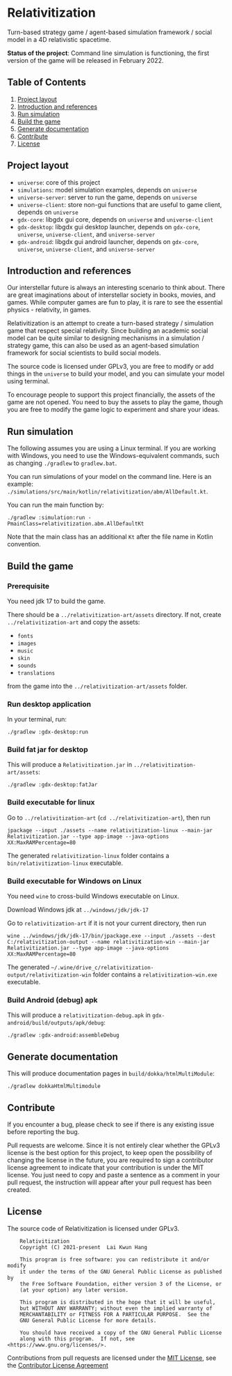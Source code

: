 # Relativitization
Turn-based strategy game / agent-based simulation framework / social model in a 4D relativistic spacetime.

**Status of the project**: Command line simulation is functioning, the first version of the game
will be released in February 2022.

## Table of Contents
1. [Project layout](#project-layout)
2. [Introduction and references](#introduction-and-references)
3. [Run simulation](#run-simulation)
4. [Build the game](#build-the-game)
5. [Generate documentation](#generate-documentation)
6. [Contribute](#contribute)
7. [License](#license)

## Project layout
* `universe`: core of this project
* `simulations`: model simulation examples, depends on `universe`
* `universe-server`: server to run the game, depends on `universe`
* `universe-client`: store non-gui functions that are useful to game client, depends on `universe`
* `gdx-core`: libgdx gui core, depends on `universe` and  `universe-client`
* `gdx-desktop`: libgdx gui desktop launcher, depends on `gdx-core`, `universe`,  `universe-client`, and `universe-server`
* `gdx-android`: libgdx gui android launcher, depends on `gdx-core`, `universe`,  `universe-client`, and `universe-server`

## Introduction and references
Our interstellar future is always an interesting scenario to think about. 
There are great imaginations about of interstellar society in books, movies, and games.
While computer games are fun to play, it is rare to see the essential physics - relativity, in games.

Relativitization is an attempt to create a turn-based strategy / simulation game that respect special relativity.
Since building an academic social model can be quite similar to designing mechanisms in a simulation / strategy game,
this can also be used as an agent-based simulation framework for 
social scientists to build social models.

The source code is licensed under GPLv3, you are free to modify or add things in the `universe` to
build your model, and you can simulate your model using terminal.

To encourage people to support this project financially, the assets of the game are not opened.
You need to buy the assets to play the game, though you are free to modify the game logic to experiment and share
your ideas.

## Run simulation
The following assumes you are using a Linux terminal.
If you are working with Windows, you need to use the Windows-equivalent commands, 
such as changing `./gradlew` to `gradlew.bat`.

You can run simulations of your model on the command line. Here is an example: 
`./simulations/src/main/kotlin/relativitization/abm/AllDefault.kt`.

You can run the main function by:
```
./gradlew :simulation:run -PmainClass=relativitization.abm.AllDefaultKt
```

Note that the main class has an additional `Kt` after the file name in Kotlin convention.

## Build the game

### Prerequisite
You need jdk 17 to build the game.

There should be a `../relativitization-art/assets` directory. If not, create `../relativitization-art`
and copy the assets:

* `fonts`
* `images`
* `music`
* `skin`
* `sounds`
* `translations`

from the game into the `../relativitization-art/assets` folder.

### Run desktop application
In your terminal, run:
```
./gradlew :gdx-desktop:run
```

### Build fat jar for desktop
This will produce a `Relativitization.jar` in `../relativitization-art/assets`:
```
./gradlew :gdx-desktop:fatJar
```

### Build executable for linux
Go to `../relativitization-art` (`cd ../relativitization-art`), then run
```
jpackage --input ./assets --name relativitization-linux --main-jar Relativitization.jar --type app-image --java-options XX:MaxRAMPercentage=80
```

The generated `relativitization-linux` folder contains a `bin/relativitization-linux` executable.

### Build executable for Windows on Linux
You need `wine` to cross-build Windows executable on Linux.

Download Windows jdk at `../windows/jdk/jdk-17`

Go to `relativitization-art` if it is not your current directory, then run
```
wine ../windows/jdk/jdk-17/bin/jpackage.exe --input ./assets --dest C:/relativitization-output --name relativitization-win --main-jar Relativitization.jar --type app-image --java-options XX:MaxRAMPercentage=80
```

The generated `~/.wine/drive_c/relativitization-output/relativitization-win` folder contains a `relativitization-win.exe` executable.


### Build Android (debug) apk
This will produce a `relativitization-debug.apk` in `gdx-android/build/outputs/apk/debug`: 
```
./gradlew :gdx-android:assembleDebug
```

## Generate documentation
This will produce documentation pages in `build/dokka/htmlMultiModule`:
```
./gradlew dokkaHtmlMultimodule
```

## Contribute
If you encounter a bug, please check to see if there is any existing issue before reporting the bug.

Pull requests are welcome. Since it is not entirely clear whether the GPLv3 license is the best option for
this project, to keep open the possibility of changing the license in the future,
you are required to sign a contributor license agreement to indicate that your contribution is under the MIT license.
You just need to copy and paste a sentence as a comment in your pull request, 
the instruction will appear after your pull request has been created.

## License
The source code of Relativitization is licensed under GPLv3.

        Relativitization
        Copyright (C) 2021-present  Lai Kwun Hang

        This program is free software: you can redistribute it and/or modify
        it under the terms of the GNU General Public License as published by
        the Free Software Foundation, either version 3 of the License, or
        (at your option) any later version.

        This program is distributed in the hope that it will be useful,
        but WITHOUT ANY WARRANTY; without even the implied warranty of
        MERCHANTABILITY or FITNESS FOR A PARTICULAR PURPOSE.  See the
        GNU General Public License for more details.

        You should have received a copy of the GNU General Public License
        along with this program.  If not, see <https://www.gnu.org/licenses/>.

Contributions from pull requests are licensed under the [MIT License](CLALICENSE.md),
see the [Contributor License Agreement](CLA.md)
